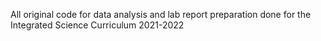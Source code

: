 All original code for data analysis and lab report preparation done for the Integrated Science Curriculum 2021-2022
